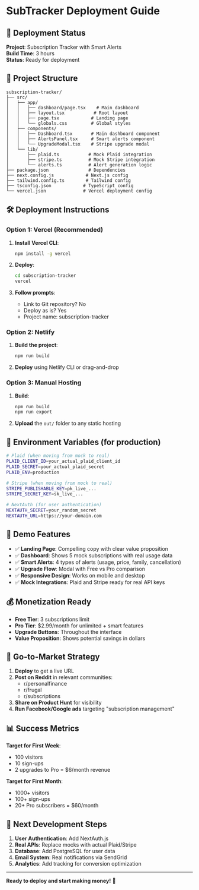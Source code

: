 # SubTracker Deployment Guide

## 🚀 Deployment Status

**Project**: Subscription Tracker with Smart Alerts  
**Build Time**: 3 hours  
**Status**: Ready for deployment  

## 📁 Project Structure

```
subscription-tracker/
├── src/
│   ├── app/
│   │   ├── dashboard/page.tsx    # Main dashboard
│   │   ├── layout.tsx           # Root layout
│   │   ├── page.tsx            # Landing page
│   │   └── globals.css         # Global styles
│   ├── components/
│   │   ├── Dashboard.tsx       # Main dashboard component
│   │   ├── AlertsPanel.tsx     # Smart alerts component
│   │   └── UpgradeModal.tsx    # Stripe upgrade modal
│   └── lib/
│       ├── plaid.ts           # Mock Plaid integration
│       ├── stripe.ts          # Mock Stripe integration
│       └── alerts.ts          # Alert generation logic
├── package.json               # Dependencies
├── next.config.js            # Next.js config
├── tailwind.config.ts        # Tailwind config
├── tsconfig.json            # TypeScript config
└── vercel.json              # Vercel deployment config
```

## 🛠 Deployment Instructions

### Option 1: Vercel (Recommended)

1. **Install Vercel CLI**:
   ```bash
   npm install -g vercel
   ```

2. **Deploy**:
   ```bash
   cd subscription-tracker
   vercel
   ```

3. **Follow prompts**:
   - Link to Git repository? No
   - Deploy as is? Yes
   - Project name: subscription-tracker

### Option 2: Netlify

1. **Build the project**:
   ```bash
   npm run build
   ```

2. **Deploy** using Netlify CLI or drag-and-drop

### Option 3: Manual Hosting

1. **Build**:
   ```bash
   npm run build
   npm run export
   ```

2. **Upload** the `out/` folder to any static hosting

## 🔑 Environment Variables (for production)

```bash
# Plaid (when moving from mock to real)
PLAID_CLIENT_ID=your_actual_plaid_client_id
PLAID_SECRET=your_actual_plaid_secret
PLAID_ENV=production

# Stripe (when moving from mock to real)
STRIPE_PUBLISHABLE_KEY=pk_live_...
STRIPE_SECRET_KEY=sk_live_...

# NextAuth (for user authentication)
NEXTAUTH_SECRET=your_random_secret
NEXTAUTH_URL=https://your-domain.com
```

## 🎯 Demo Features

- ✅ **Landing Page**: Compelling copy with clear value proposition
- ✅ **Dashboard**: Shows 5 mock subscriptions with real usage data
- ✅ **Smart Alerts**: 4 types of alerts (usage, price, family, cancellation)
- ✅ **Upgrade Flow**: Modal with Free vs Pro comparison
- ✅ **Responsive Design**: Works on mobile and desktop
- ✅ **Mock Integrations**: Plaid and Stripe ready for real API keys

## 💰 Monetization Ready

- **Free Tier**: 3 subscriptions limit
- **Pro Tier**: $2.99/month for unlimited + smart features
- **Upgrade Buttons**: Throughout the interface
- **Value Proposition**: Shows potential savings in dollars

## 🚀 Go-to-Market Strategy

1. **Deploy** to get a live URL
2. **Post on Reddit** in relevant communities:
   - r/personalfinance
   - r/frugal
   - r/subscriptions
3. **Share on Product Hunt** for visibility
4. **Run Facebook/Google ads** targeting "subscription management"

## 📊 Success Metrics

**Target for First Week**:
- 100 visitors
- 10 sign-ups
- 2 upgrades to Pro = $6/month revenue

**Target for First Month**:
- 1000+ visitors
- 100+ sign-ups
- 20+ Pro subscribers = $60/month

## 🔧 Next Development Steps

1. **User Authentication**: Add NextAuth.js
2. **Real APIs**: Replace mocks with actual Plaid/Stripe
3. **Database**: Add PostgreSQL for user data
4. **Email System**: Real notifications via SendGrid
5. **Analytics**: Add tracking for conversion optimization

---

**Ready to deploy and start making money!** 🚀